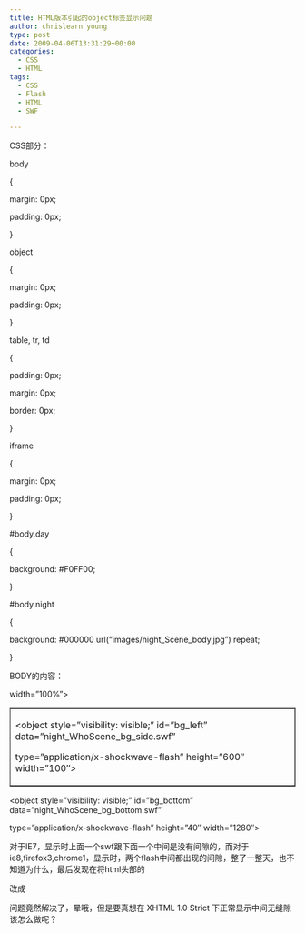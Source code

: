 ```yaml
---
title: HTML版本引起的object标签显示问题
author: chrislearn young
type: post
date: 2009-04-06T13:31:29+00:00
categories:
  - CSS
  - HTML
tags:
  - CSS
  - Flash
  - HTML
  - SWF

---
```

CSS部分：

body
  
{
  
margin: 0px;
  
padding: 0px;
  
}
  
object
  
{
  
margin: 0px;
  
padding: 0px;
  
}
  
table, tr, td
  
{
  
padding: 0px;
  
margin: 0px;
  
border: 0px;
  
}
  
iframe
  
{
  
margin: 0px;
  
padding: 0px;
  
}
  
#body.day
  
{
  
background: #F0FF00;
  
}
  
#body.night
  
{
  
background: #000000 url(&#8220;images/night\_Scene\_body.jpg&#8221;) repeat;
  
}

BODY的内容：

<table style=&#8221;background-color: Black;&#8221; border=&#8221;0&#8243; cellpadding=&#8221;0&#8243; cellspacing=&#8221;0&#8243;
  
width=&#8221;100%&#8221;>
  
<tr>
  
<td>
  
<object style=&#8221;visibility: visible;&#8221; id=&#8221;bg\_left&#8221; data=&#8221;night\_WhoScene\_bg\_side.swf&#8221;
  
type=&#8221;application/x-shockwave-flash&#8221; height=&#8221;600&#8243; width=&#8221;100&#8243;>
  
<param value=&#8221;exactfit&#8221; name=&#8221;scale&#8221;/>
  
<param value=&#8221;window&#8221; name=&#8221;wmode&#8221;/>
  
<param value=&#8221;false&#8221; name=&#8221;allowfullscreen&#8221;/>
  
</object>
  
</td>
  
</tr>
  
</table><div>
  
<object style=&#8221;visibility: visible;&#8221; id=&#8221;bg\_bottom&#8221; data=&#8221;night\_WhoScene\_bg\_bottom.swf&#8221;
  
type=&#8221;application/x-shockwave-flash&#8221; height=&#8221;40&#8243; width=&#8221;1280&#8243;>
  
<param value=&#8221;exactfit&#8221; name=&#8221;scale&#8221;/>
  
<param value=&#8221;window&#8221; name=&#8221;wmode&#8221;/>
  
<param value=&#8221;false&#8221; name=&#8221;allowfullscreen&#8221;/>
  
</object></div>

对于IE7，显示时上面一个swf跟下面一个中间是没有间隙的，而对于ie8,firefox3,chrome1，显示时，两个flash中间都出现的间隙，整了一整天，也不知道为什么，最后发现在将html头部的

<!DOCTYPE HTML PUBLIC &#8220;-//W3C//DTD XHTML 1.0 Strict//EN&#8221; &#8220;http://www.w3.org/TR/xhtml1/DTD/xhtml1-strict.dtd&#8221;>改成

<!DOCTYPE html PUBLIC &#8220;-//W3C//DTD XHTML 1.0 Transitional//EN&#8221; &#8220;http://www.w3.org/TR/xhtml1/DTD/xhtml1-transitional.dtd&#8221;>

问题竟然解决了，晕哦，但是要真想在 XHTML 1.0 Strict 下正常显示中间无缝隙该怎么做呢？